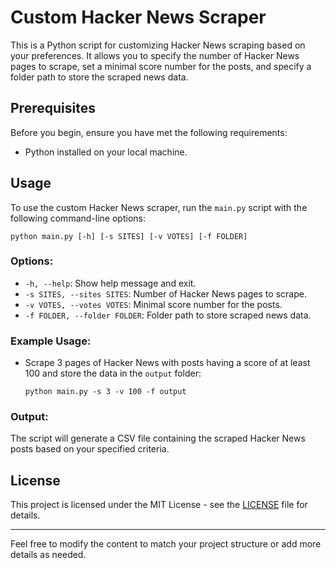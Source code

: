 # Custom Hacker News Scraper

This is a Python script for customizing Hacker News scraping based on your preferences. It allows you to specify the number of Hacker News pages to scrape, set a minimal score number for the posts, and specify a folder path to store the scraped news data.

## Prerequisites

Before you begin, ensure you have met the following requirements:

- Python installed on your local machine.

## Usage

To use the custom Hacker News scraper, run the `main.py` script with the following command-line options:

```
python main.py [-h] [-s SITES] [-v VOTES] [-f FOLDER]
```

### Options:

- `-h, --help`: Show help message and exit.
- `-s SITES, --sites SITES`: Number of Hacker News pages to scrape.
- `-v VOTES, --votes VOTES`: Minimal score number for the posts.
- `-f FOLDER, --folder FOLDER`: Folder path to store scraped news data.

### Example Usage:

- Scrape 3 pages of Hacker News with posts having a score of at least 100 and store the data in the `output` folder:
  ```
  python main.py -s 3 -v 100 -f output
  ```

### Output:

The script will generate a CSV file containing the scraped Hacker News posts based on your specified criteria.

## License

This project is licensed under the MIT License - see the [LICENSE](LICENSE) file for details.

---

Feel free to modify the content to match your project structure or add more details as needed.
